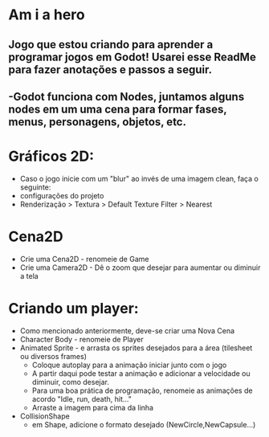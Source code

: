 # Am i a hero
 Jogo que estou criando para aprender a programar jogos em Godot!
 Usarei esse ReadMe para fazer anotações e passos a seguir.
---
 -Godot funciona com Nodes, juntamos alguns nodes em um uma cena para formar fases, menus, personagens, objetos, etc.
---
# Gráficos 2D:
- Caso o jogo inicie com um "blur" ao invés de uma imagem clean, faça o seguinte:
- configurações do projeto
- Renderização > Textura > Default Texture Filter > Nearest

# Cena2D
* Crie uma Cena2D - renomeie de Game
* Crie uma Camera2D - Dê o zoom que desejar para aumentar ou diminuir a tela



 # Criando um player:
 * Como mencionado anteriormente, deve-se criar uma Nova Cena
 * Character Body - renomeie de Player
 * Animated Sprite - e arrasta os sprites desejados para a área (tilesheet ou diversos frames)
    * Coloque autoplay para a animação iniciar junto com o jogo
    * A partir daqui pode testar a animação e adicionar a velocidade ou diminuir, como desejar.
    * Para uma boa prática de programação, renomeie as animações de acordo "Idle, run, death, hit..."
    * Arraste a imagem para cima da linha
* CollisionShape
   * em Shape, adicione o formato desejado (NewCircle,NewCapsule...)


